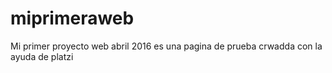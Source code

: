 # miprimeraweb
Mi primer proyecto web abril 2016
es una pagina de prueba crwadda con la ayuda de platzi
